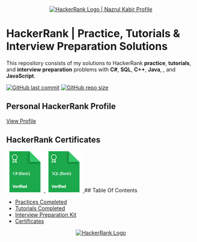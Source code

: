 <p align="center">
    <a href="https://www.hackerrank.com/ziankabir">
        <img alt="HackerRank Logo | Nazrul Kabir Profile" src="https://hrcdn.net/fcore/assets/brand/typemark_60x200-7435b42d20.svg" >
    </a>
</p>

# HackerRank | Practice, Tutorials & Interview Preparation Solutions

This repository consists of my solutions to HackerRank **practice**, **tutorials**, and **interview preparation** problems with **C#**, **SQL**, **C++**, **Java**, , and **JavaScript**.

[![GitHub last commit](https://img.shields.io/github/last-commit/nazrul-kabir/HackerRankSolutions)](https://github.com/nazrul-kabir/HackerRankSolutions/commits/master)
[![GitHub repo size](https://img.shields.io/github/repo-size/nazrul-kabir/HackerRankSolutions)](https://github.com/nazrul-kabir/HackerRankSolutions/archive/master.zip)

## Personal HackerRank Profile

[View Profile](https://www.hackerrank.com/ziankabir)

## HackerRank Certificates

<a href="Skills%20Certification/C%23%20(Basic)%20Certificate-Nazrul-Kabir.png">
    <img src="Badges/c%23_basic_skill.png" alt="C# (Basic) Certificate"/>
</a>
<a href="Skills%20Certification/SQL%20(Basic)%20Certificate-Nazrul-Kabir.png">
    <img src="Badges/sql_basic_skill.png" alt="SQL (Basic) Certificate"/>
</a>
## Table Of Contents

* [Practices Completed](#practices-completed)
* [Tutorials Completed](#tutorials-completed)
* [Interview Preparation Kit](#interview-preparation-kit)
* [Certificates](#certificates)


<p align="center">
    <a href="https://www.hackerrank.com/ziankabir">
        <img alt="HackerRank Logo" src="https://hrcdn.net/fcore/assets/brand/h_mark_sm-966d2b45e3.svg">
    </a>
</p>

